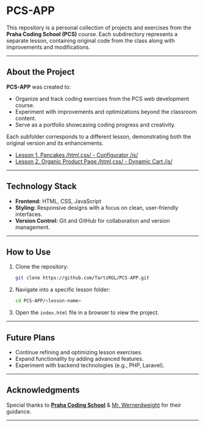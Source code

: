 # **PCS-APP**

This repository is a personal collection of projects and exercises from the **Praha Coding School (PCS)** course.
Each subdirectory represents a separate lesson, containing original code from the class along with improvements and modifications.

---

## **About the Project**

**PCS-APP** was created to:
- Organize and track coding exercises from the PCS web development course.
- Experiment with improvements and optimizations beyond the classroom content.
- Serve as a portfolio showcasing coding progress and creativity.

Each subfolder corresponds to a different lesson, demonstrating both the original version and its enhancements.

- [Lesson 1. Pancakes /html,css/ - Configurator /js/](./Lesson%201)
- [Lesson 2. Organic Product Page /html,css/ - Dynamic Cart /js/](./Lesson%202)

---

## **Technology Stack**
- **Frontend:** HTML, CSS, JavaScript  
- **Styling:** Responsive designs with a focus on clean, user-friendly interfaces.  
- **Version Control:** Git and GitHub for collaboration and version management.  

---

## **How to Use**
1. Clone the repository:  
   ```bash
   git clone https://github.com/TartsRGL/PCS-APP.git
   ```
2. Navigate into a specific lesson folder:  
   ```bash
   cd PCS-APP/<lesson-name>
   ```
3. Open the `index.html` file in a browser to view the project.  

---

## **Future Plans**
- Continue refining and optimizing lesson exercises.  
- Expand functionality by adding advanced features.  
- Experiment with backend technologies (e.g., PHP, Laravel).  

---

## **Acknowledgments**
Special thanks to [**Praha Coding School**](https://prahacoding.cz/) & [Mr. Wernerdweight](https://github.com/wernerdweight) for their guidance.

---



